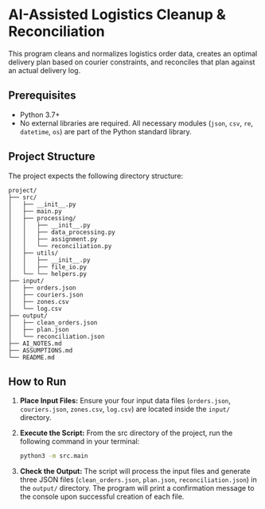 # AI-Assisted Logistics Cleanup & Reconciliation

This program cleans and normalizes logistics order data, creates an optimal delivery plan based on courier constraints, and reconciles that plan against an actual delivery log.

## Prerequisites

-   Python 3.7+
-   No external libraries are required. All necessary modules (`json`, `csv`, `re`, `datetime`, `os`) are part of the Python standard library.

## Project Structure

The project expects the following directory structure:

```
project/
├── src/
│   ├── __init__.py
│   ├── main.py
│   ├── processing/
│   │   ├── __init__.py
│   │   ├── data_processing.py
│   │   ├── assignment.py
│   │   └── reconciliation.py
│   ├── utils/
│   │   ├── __init__.py
│   │   ├── file_io.py
│   └── └── helpers.py
├── input/
│   ├── orders.json
│   ├── couriers.json
│   ├── zones.csv
│   └── log.csv
├── output/
│   ├── clean_orders.json
│   ├── plan.json
│   └── reconciliation.json
├── AI_NOTES.md
├── ASSUMPTIONS.md
└── README.md
```

## How to Run

1.  **Place Input Files:** Ensure your four input data files (`orders.json`, `couriers.json`, `zones.csv`, `log.csv`) are located inside the `input/` directory.

2.  **Execute the Script:** From the src directory of the project, run the following command in your terminal:

    ```bash
    python3 -m src.main
    ```

3.  **Check the Output:** The script will process the input files and generate three JSON files (`clean_orders.json`, `plan.json`, `reconciliation.json`) in the `output/` directory. The program will print a confirmation message to the console upon successful creation of each file.

